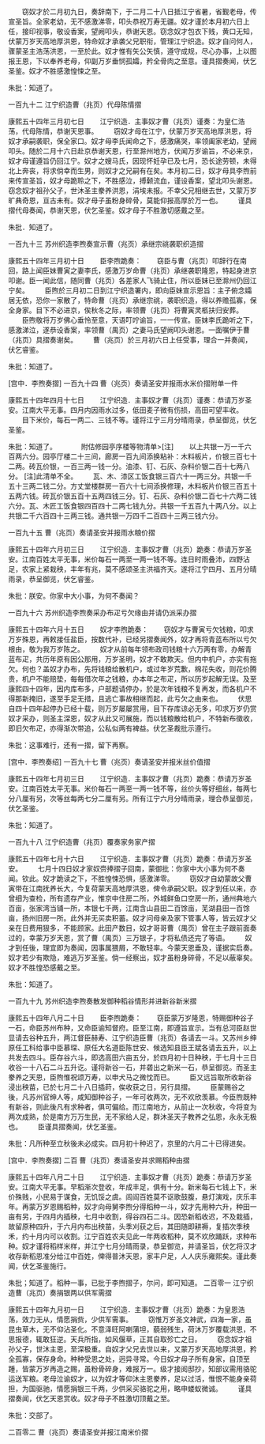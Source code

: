 <!-- { "loadSidebar": true } -->
　　窃奴才於二月初九日，奏辞南下，于二月二十八日抵江宁省暑，省觐老母，传宣圣旨。全家老幼，无不感激涕零，叩头恭祝万寿无疆。奴才谨於本月初六日上任，接印视事，敬设香案，望阙叩头，恭谢天恩。窃念奴才包衣下贱，黄口无知，伏蒙万岁天高地厚洪恩，特命奴才承袭父兄职衔，管理江宁织造。奴才自问何人，骤蒙圣主浩荡洪恩，一至於此。奴才惟有矢公矢慎，遵守成规，尽心办事，上以图报王恩，下以奉养老母，仰副万岁垂悯孤孀，矜全骨肉之至意。谨具摺奏闻，伏乞圣鉴。奴才不胜感激惶悚之至。 

朱批：知道了。 

一百九十二 江宁织造曹（兆页）代母陈情摺 

康熙五十四年三月初七日 
　　江宁织造．主事奴才曹（兆页）谨奏：为皇仁浩荡，代母陈情，恭谢天恩事。 
　　窃奴才母在江宁，伏蒙万岁天高地厚洪恩，将奴才承嗣袭职，保全家口。奴才母李氏闻命之下，感激痛哭，率领阖家老幼，望阙叩头。随於二月十六日赴京恭谢天恩，行至滁州地方，伏闻万岁谕旨，不必来京，奴才母谨遵旨仍回江宁。奴才之嫂马氏，因现怀妊孕已及七月，恐长途劳顿，未得北上奔丧，将求倘幸而生男，则奴才之兄嗣有在矣。本月初二日，奴才母具李煦前来传宣圣旨，奴才母跪聆之下，不胜感泣，搏颡流血，谨设香案，望北叩头谢恩。窃念奴才祖孙父子，世沐圣主豢养洪恩，涓埃未报。不幸父兄相继去世，又蒙万岁旷典奇恩，亘古未有。奴才母子虽粉身碎骨，莫能仰报高厚於万一也。 
　　谨具摺代母奏闻，恭谢天恩，伏乞圣鉴。奴才母子不胜激切感戴之至。 

朱批．知道了。 

一百九十三 苏州织造李煦奏宣示曹（兆页）承继宗祧袭职织造摺 

康熙五十四年三月初十日 
　　臣李煦跪奏： 
　　窃臣与曹（兆页）叩辞行在南回，路上闻臣妹曹寅之妻李氏，感激万岁命曹（兆页）承继袭职隆恩，特起身进京叩谢。臣一闻此信，随同曹（兆页）各差家人飞骑止住，所以臣妹已至滁州仍回江宁矣。 
　　臣煦於三月初二日到江宁织造署内，即向臣妹宣示恩旨：主子俯念孀居无依，恐你一家散了，特命曹（兆页）承继宗祧，袭职织造，得以养赡孤寡，保全身家。目下不必进京，俟秋冬之际，率领曹（兆页）将曹寅灵柩扶归安葬。 
　　臣煦敬将万岁佛心垂怜至意，天语叮咛谕旨，一一传宣。臣妹李氏跪听之下，感激涕泣，遂恭设香案，率领曹（禺页）之妻马氏望阙叩头谢恩。一面嘱伊于曹（兆页）具摺奏谢矣。 
　　曹（兆页）於三月初六日上任受事，理合一并奏闻，伏乞睿鉴。 

朱批：知道了。 

[宫中．李煦奏摺] 
一百九十四 曹（兆页）奏请圣安并报雨水米价摺附单一件 

康熙五十四年四月十七日 
　　江宁织造．主事奴才曹（兆页）谨奏：恭请万岁圣安。江南大平无事。四月内因雨水过多，低田麦子微有伤损，高田可望丰收。 
　　目下米价，每石一两二、三钱不等。谨将江宁三月分晴雨录，恭呈御览，伏乞圣鉴。 

朱批：知道了。 
　 
　　附估修园亭序楼等物清单>[注] 
　　以上共银一万一千六百两六分。园亭厅楼二十三间，廊房一百九间添换粘补：木料板片，价银三百七十二两。砖瓦价银，一百三两一钱一分。油漆、钉、石灰、杂料价银二百十七两八分。 
[注]此清单不全。 
　　瓦、木、漆区工饭食银三百六十一两三分。共银一千五十三两二钱二分。方丈堂楼群房一百六十七间添换修理，木料板片价银三百五十五两六钱。砖瓦价银五百十五两四钱三分。钉、石灰、杂料价银二百七十六两二钱六分。瓦、木匠工饭食银四百四十二两七钱九分。共银一千五百九十两八分。以上共银二千六百四十三两三钱。通共银一万四千二百四十三两三钱六分。 

一百九十五 曹（兆页）奏请圣安并报雨水粮价摺 

康熙五十四年六月初三日 
　　江宁织造．主事奴才曹（兆页）跪奏：恭请万岁圣安。江南百姓太平无事，米价每石一两至一两一钱不等。连日时雨叠沛，四野沾足，农家上紧栽秧，丰年有兆，莫不感颂圣主洪福齐天。遂将江宁四月、五月分晴雨录，恭呈御览，伏乞睿鉴。 

朱批：朕安。你家中大小事，为何不奏闻？ 

一百九十六 苏州织造李煦奏采办布疋亏欠缘由并请仍派采办摺 

康熙五十四年六月十五日 
　　奴才李煦跪奏： 
　　窃奴才与曹寅亏欠钱粮，叩求万岁殊恩，再敕接任盐臣，按数代补，已经另摺奏闻外，奴才再将青蓝布所以亏欠根由，敬为我万岁陈之。 
　　奴才从前每年领布政司钱粮十六万两有零，办解青蓝布疋，共历年原有因公那用，万岁圣明，奴才不敢欺天。但内中机户，亦实有拖欠。何也？盖奴才办布，先将钱粮给散机户，或过年岁荒歉，棉花失收，则花价腾贵，机户不能赔垫，每每借次年之钱粮，办本年之布疋，所以历岁起解无误。及至康熙四十四年，因内库布多，户部题请停办，於是次年钱粮不复再发，而各机户不得那新掩旧，遂至手足无措，且逃亡事故相继而起，此亏欠之由来也。 
　　伏思自四十四年起停办已经十载，则万岁屡屡赏用，目下存库谅必无多，叩求万岁仍赏奴才采办，则圣主深恩，奴才从此又可展施，而以钱粮散给机户，不特新布徵收，即旧欠布疋，亦得渐次带追，公私似两有裨益。伏乞圣裁批示遵行。 

朱批：这事难行，还有一摺，留下再察。 

[宫中．李煦奏绍] 
一百九十七 曹（兆页）奏请圣安并报米丝价值摺 

康熙五十四年七月初三日 
　　江宁织造．主事奴才曹（兆页）跪奏：恭请万岁圣安。江南百姓太平无事。米价每石一两至一两一钱不等，丝价头等好细丝，每两七分八厘有另，次等丝每两七分二厘有另。所有江宁六月分晴雨录，理合恭呈御览，伏乞圣鉴。 

朱批：知道了。 

一百九十八 江宁织造曹（兆页）覆奏家务家产摺 

康熙五十四年七月十六日 
　　江宁织造．主事奴才曹（兆页）跪奏：恭请万岁圣安。 
　　七月十四日奴才家奴赍捧摺子回南，蒙御批：你家中大小事为何不奏闻。钦此。奴才跪读之下，不胜惶悚恐惧，感激涕零。 
　　窃奴才自幼蒙故父曹寅带在江南抚养长大，今复荷蒙天高地厚洪恩，俾令承嗣父职。奴才到任以来，亦曾细为查检，所有遗存产业，惟京中住房二所，外城鲜鱼口空房一所，通州典地六百亩，张家湾当铺一所，本银七千两，江南含山县田二百馀亩，芜湖县田一百馀亩，扬州旧房一所。此外并无买卖积蓄。奴才问母亲及家下管事人等，皆云奴才父亲在日费用狠多，不能顾家。此田产数目，奴才哥哥曹（禺页）曾在主子跟前面奏过的，幸蒙万岁天恩，赏了曹（禺页）三万银子，才将私债还完了等语。 
　　奴才到任後，理宜即为奏闻，因事属猥屑，不敢轻率。今蒙天恩垂及，谨据实启奏。奴才若少有欺隐，难逃万岁圣鉴。倘一经察出，奴才虽粉身碎骨，不足以蔽辜矣。奴才不胜惶恐感戴之至。 

朱批：知道了。 

一百九十九 苏州织造李煦奏散发御种稻谷情形并进新谷新米摺 

康熙五十四年八月二十日 
　　臣李煦跪奏： 
　　窃臣蒙万岁隆恩，特赐御种谷子一石，命臣苏州布种，又命臣谕知督府。臣至江南，即遵旨宣示。当有总河臣赵世显请去谷种五升，两江督臣赫寿、江宁织造臣曹（兆页）各请去一斗。又苏州乡绅原任工科给事中臣慕琛、原任大名道臣陈世安、候选知县臣王斌各请去五升，以上共发去四斗。臣存谷六斗，即选高田六亩五分，於四月初十日种秧，于七月十三日收谷一十八石二斗五升讫。谨将新谷一石，并砻出之新米一石，恭呈御览。而圣主豢养之天恩，臣煦惟祝颂万寿，以申犬马之微忱而已。 
　　臣又远旨取所收新谷浸出秧苗，已於七月二十八日插莳，俟收获之日，另行具摺。 
　　臣蒙赐谷之後，凡苏州官绅人等，咸知御种谷子，一年可收两次，无不欢欣羡慕。今臣煦既种有新谷，则此後凡有求种者，俱可偏给。而江南地方，从前止一次秋收，今将变为两次成熟，於是南方万万生民，无不家给人足，群沐圣天子教养之弘恩，永永无极也。 
　　臣谨具摺奏闻，伏乞圣鉴。 

朱批：凡所种至立秋後未必成实。四月初十种迟了，京里的六月二十已得进矣。 

[宫中．李煦奏摺] 
二百 曹（兆页）奏请圣安并求赐稻种由摺 

康熙五十四年八月二十日 
　　江宁织造．主事奴才曹（兆页）跪奏：恭请万岁圣安。江南大平无事。早稻渐次登收，年成丰足，俱有十分。新米每石七钱上下，米价殊贱，小民易于谋食，无饥馁之虞。闾阎百姓莫不讴歌鼓腹，悬灯演戏，庆乐丰年。再蒙万岁恩赐稻种，奴才向母舅李煦分得稻种一斗，奴才先用种六升，种田一亩有另，于四月内插秧，七月中收割，得谷四石二斗。因恐新稻收迟，不及栽插，故留原种四升，于六月内布出秧苗，头季刈获之后，其田随即耕褥，复插次季秧禾，约十月内可以收割。江宁百姓农夫见此一年两收稻种，莫不欢欣踊跃，求种布种。奴才谨将稻样米样，并江宁七月分晴雨录，恭呈御览，并请圣旨，伏乞将汉才收存新稻恩准分给江中百姓，俾得普沐天恩，家丰户足，人人庆乐雍熙矣。谨此奏闻，伏乞圣鉴施行。 

朱批；知道了。稻种一事，已批于李煦摺子，尔问，即可知道。 
二百零一 江宁织造曹（兆页）奏捐银两以供军需摺 


康熙五十四年九月初一日 
　　江宁织造．主事奴才曹（兆页）跪奏：为皇恩浩荡，效力无从，情愿捐赀，少供军需事。 
　　窃惟万岁圣文神武，四海一家，虽昆虫草木，无不仰沾圣化。不意泽旺阿喇蒲坦，藐弱残生，荷沐万岁覆载洪恩，不思报德，辄敢狂逆。天兵所指，如风偃草，正其自取殄亡之日。 
　　窃念奴才祖孙父子，世沐主恩，至深极重。自奴才父兄去世以来，又蒙万岁天高地厚洪恩，矜全孤寡，保存身命。种种受恩之处，迥异寻常。今日奴才母子所有身家，自顶至踵，皆蒙万岁再造之赐，虽粉骨碎身，难报万一。级才接阅邸抄，知部议需用骆驼运送军粮。老母泣谕奴才，以为奴才等仰沐主恩豢养，足以过活，惟恨不能身亲荷担，为国驱驰，情愿捐银三千两，少供采买骆驼之用，略申蝼蚁微诚。 
　　谨具摺奏闻，伏乞天恩赏收。奴才母子不胜激切顶戴之至。 

朱批：交部了。 

二百零二 曹（兆页）奏请圣安并报江南米价摺 


